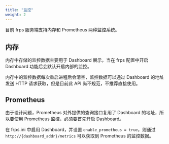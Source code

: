 ```yaml
---
title: "监控"
weight: 2
---
```


目前 frps 服务端支持内存和 Prometheus 两种监控系统。

## 内存

内存中存储的监控数据主要用于 Dashboard 展示，当在 frps 配置中开启 Dashboard 功能后会默认开启内部的监控。

内存中的监控数据每次重启进程后会清空，监控数据可以通过 Dashboard 的地址发送 HTTP 请求获取，但是目前此 API 尚不规范，不推荐直接使用。

## Prometheus

由于设计问题，Prometheus 对外提供的查询接口复用了 Dashboard 的地址，所以要使用 Prometheus 监控，必须要首先开启 Dashboard。

在 frps.ini 中启用 Dashboard，并设置 `enable_prometheus = true`，则通过 `http://{dashboard_addr}/metrics` 可以获取到 Prometheus 的监控数据。
